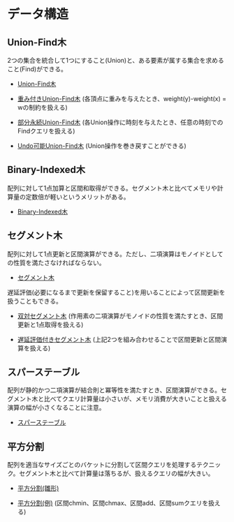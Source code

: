 # データ構造

## Union-Find木
2つの集合を統合して1つにすること(Union)と、ある要素が属する集合を求めること(Find)ができる。

- [Union-Find木](https://github.com/tokusakurai/Library/blob/main/Data-Structure/Union_Find_Tree.hpp)

- [重み付きUnion-Find木](https://github.com/tokusakurai/Library/blob/main/Data-Structure/Weighted_Union_Find_Tree.hpp) (各頂点に重みを与えたとき、weight(y)-weight(x) = wの制約を扱える)

- [部分永続Union-Find木](https://github.com/tokusakurai/Library/blob/main/Data-Structure/Partitially_Persistent_Union_Find_Tree.hpp) (各Union操作に時刻を与えたとき、任意の時刻でのFindクエリを扱える)

- [Undo可能Union-Find木](https://github.com/tokusakurai/Library/blob/main/Data-Structure/Undo_Union_Find_Tree.hpp) (Union操作を巻き戻すことができる)

## Binary-Indexed木
配列に対して1点加算と区間和取得ができる。セグメント木と比べてメモリや計算量の定数倍が軽いというメリットがある。

- [Binary-Indexed木](https://github.com/tokusakurai/Library/blob/main/Data-Structure/Binary_Indexed_Tree.hpp)

## セグメント木
配列に対して1点更新と区間演算ができる。ただし、二項演算はモノイドとしての性質を満たさなければならない。

- [セグメント木](https://github.com/tokusakurai/Library/blob/main/Data-Structure/Segment_Tree.cpp)

遅延評価(必要になるまで更新を保留すること)を用いることによって区間更新を扱うこともできる。

- [双対セグメント木](https://github.com/tokusakurai/Library/blob/main/Data-Structure/Dual_Segment_Tree.cpp) (作用素の二項演算がモノイドの性質を満たすとき、区間更新と1点取得を扱える)

- [遅延評価付きセグメント木](https://github.com/tokusakurai/Library/blob/main/Data-Structure/Lazy_Segment_Tree.cpp) (上記2つを組み合わせることで区間更新と区間演算を扱える)

## スパーステーブル
配列が静的かつ二項演算が結合則と冪等性を満たすとき、区間演算ができる。セグメント木と比べてクエリ計算量は小さいが、メモリ消費が大きいことと扱える演算の幅が小さくなることに注意。

- [スパーステーブル](https://github.com/tokusakurai/Library/blob/main/Data-Structure/Sparse_Table.cpp)

## 平方分割
配列を適当なサイズごとのバケットに分割して区間クエリを処理するテクニック。セグメント木と比べて計算量は落ちるが、扱えるクエリの幅が大きい。

- [平方分割(雛形)](https://github.com/tokusakurai/Library/blob/main/Data-Structure/Sqrt_Decomposition_Template.cpp)

- [平方分割(例)](https://github.com/tokusakurai/Library/blob/main/Data-Structure/Sqrt_Decomposition_Example.cpp) (区間chmin、区間chmax、区間add、区間sumクエリを扱える)
